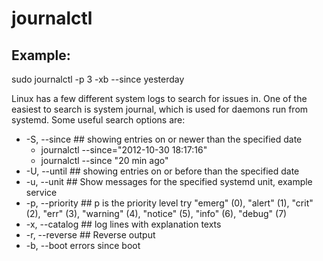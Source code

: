 # journalctl 

## Example:
sudo journalctl -p 3 -xb  --since yesterday

Linux has a few different system logs to search for issues in.  One of the easiest to search is system journal, which is used for daemons run from systemd. Some useful search options are:
 *	-S, --since  ## showing entries on or newer than the specified date
    *	journalctl --since="2012-10-30 18:17:16"
    *	journalctl --since "20 min ago"
 *	-U, --until ## showing entries on or before than the specified date
 *	-u, --unit ## Show messages for the specified systemd unit, example service
 *	-p, --priority ## p is the priority level try  "emerg" (0), "alert" (1), "crit" (2), "err" (3), "warning" (4), "notice" (5), "info" (6), "debug" (7)
 * 	-x, --catalog  ##  log lines with explanation texts
 *	-r, --reverse ## Reverse output
 * 	-b, --boot errors since boot
